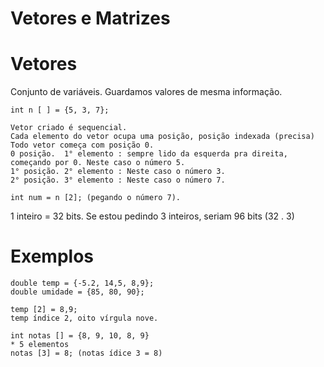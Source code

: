 # Vetores e Matrizes

# Vetores 

Conjunto de variáveis. Guardamos valores de mesma informação.

	int n [ ] = {5, 3, 7}; 
	
	Vetor criado é sequencial.
	Cada elemento do vetor ocupa uma posição, posição indexada (precisa)
	Todo vetor começa com posição 0.
	0 posição.  1° elemento : sempre lido da esquerda pra direita, começando por 0. Neste caso o número 5.
	1° posição. 2° elemento : Neste caso o número 3.
	2° posição. 3° elemento : Neste caso o número 7.
	
	int num = n [2]; (pegando o número 7).
	
1  inteiro = 32 bits.
Se estou pedindo 3 inteiros, seriam 96 bits (32 . 3)

# Exemplos 
	
	double temp = {-5.2, 14,5, 8,9};
	double umidade = {85, 80, 90};
	
	temp [2] = 8,9;
	temp índice 2, oito vírgula nove.

	int notas [] = {8, 9, 10, 8, 9}
	* 5 elementos
	notas [3] = 8; (notas ídice 3 = 8)
